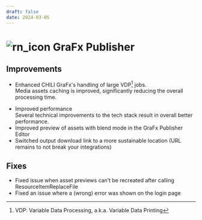 ```yaml
---
draft: false
date: 2024-03-05
---
```


# ![rn_icon](../../../../../assets/CHILI_LOGOS_OK-21.svg) GraFx Publisher


## Improvements

- Enhanced CHILI GraFx's handling of large VDP[^1] jobs.  
Media assets caching is improved, significantly reducing the overall processing time.

[^1]: VDP: Variable Data Processing, a.k.a. Variable Data Printing

- Improved performance  
Several technical improvements to the tech stack result in overall better performance.
- Improved preview of assets with blend mode in the GraFx Publisher Editor
- Switched output download link to a more sustainable location (URL remains to not break your integrations)

<!-- more -->

## Fixes

- Fixed issue when asset previews can’t be recreated after calling ResourceItemReplaceFile
- Fixed an issue where a (wrong) error was shown on the login page